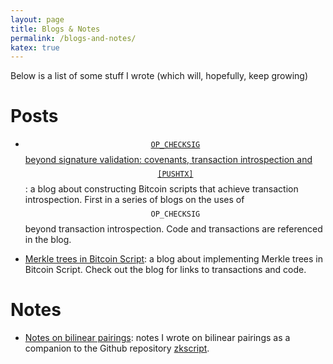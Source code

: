 ```yaml
---
layout: page
title: Blogs & Notes
permalink: /blogs-and-notes/
katex: true
---
```


Below is a list of some stuff I wrote (which will, hopefully, keep growing)

# Posts

- [$$\texttt{OP\_CHECKSIG}$$ beyond signature validation: covenants, transaction introspection and $$\texttt{[PUSHTX]}$$](https://hackmd.io/@federicobarbacovi/By6zkFmfyl): a blog about constructing Bitcoin scripts that achieve transaction introspection. First in a series of blogs on the uses of $$\texttt{OP\_CHECKSIG}$$ beyond transaction introspection. Code and transactions are referenced in the blog.

- [Merkle trees in Bitcoin Script](https://hackmd.io/@federicobarbacovi/BybFoBplJx): a blog about implementing Merkle trees in Bitcoin Script. Check out the blog for links to transactions and code.

# Notes

- [Notes on bilinear pairings](https://github.com/nchain-innovation/zkscript_package/tree/add-notes-on-bilinear-pairings-36/notes): notes I wrote on bilinear pairings as a companion to the Github repository [zkscript](https://github.com/nchain-innovation/zkscript_package).